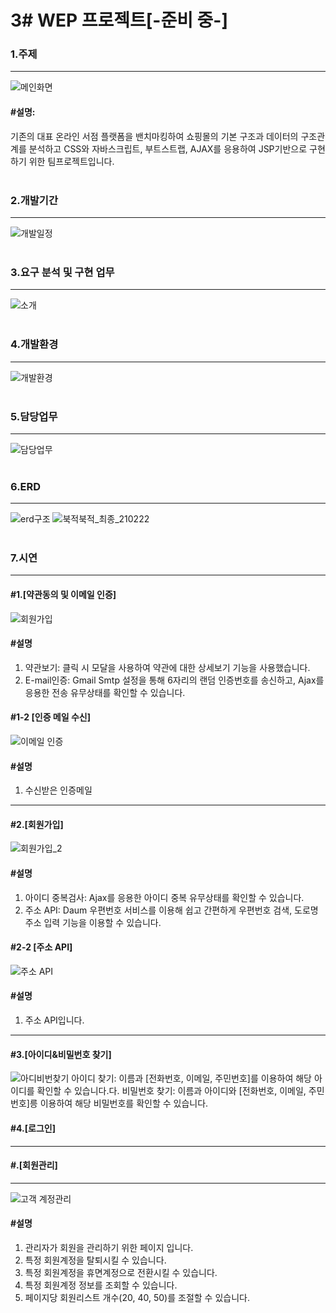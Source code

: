 # 3# WEP 프로젝트[-준비 중-]

### 1.주제
--------------------------------------------------------------------
![메인화면](https://user-images.githubusercontent.com/69965049/111269702-4790d580-8672-11eb-92b1-ba8725077487.gif)
#### #설명:
기존의 대표 온라인 서점 플랫폼을 밴치마킹하여 쇼핑몰의 기본 구조과 데이터의 구조관계를 분석하고 CSS와 자바스크립트, 부트스트랩, AJAX를 응용하여 JSP기반으로 구현하기 위한 팀프로젝트입니다.
<br><br>


### 2.개발기간
-----------
![개발일정](https://user-images.githubusercontent.com/69965049/111098663-52bb0700-8587-11eb-96e1-dbedcd68c45d.png)
<br><br>


### 3.요구 분석 및 구현 업무
-----------
![소개](https://user-images.githubusercontent.com/69965049/111098708-66666d80-8587-11eb-9df7-4d8c0a9e6272.png)
<br><br>


### 4.개발환경
-----------
![개발환경](https://user-images.githubusercontent.com/69965049/111098751-7bdb9780-8587-11eb-982a-e3b64ec3a102.png)
<br><br>


### 5.담당업무
-----------
![담당업무](https://user-images.githubusercontent.com/69965049/111054784-b0315400-84b2-11eb-9ef0-9f5d123fae7d.png)
<br><br>


### 6.ERD
-----------
![erd구조](https://user-images.githubusercontent.com/69965049/111252424-713b0400-8654-11eb-89ca-880c310dafb5.png)
![북적북적_최종_210222](https://user-images.githubusercontent.com/69965049/111053537-f0d7a000-84a7-11eb-8167-8e36ed36120a.png)
<br><br>


### 7.시연
-----------
 #### #1.[약관동의 및 이메일 인증]
![회원가입](https://user-images.githubusercontent.com/69965049/111057069-c4338080-84c7-11eb-80c8-d6763a463842.gif)
 #### #설명
 1. 약관보기: 클릭 시 모달을 사용하여 약관에 대한 상세보기 기능을 사용했습니다.
 2. E-mail인증: Gmail Smtp 설정을 통해 6자리의 랜덤 인증번호를 송신하고, Ajax를 응용한 전송 유무상태를 확인할 수 있습니다.
 
 #### #1-2 [인증 메일 수신]
![이메일 인증](https://user-images.githubusercontent.com/69965049/111057412-b29fa800-84ca-11eb-90f3-b1e1e2c68a17.png)
#### #설명
1. 수신받은 인증메일

-----------
#### #2.[회원가입]
![회원가입_2](https://user-images.githubusercontent.com/69965049/111057708-ebd91780-84cc-11eb-8227-291d4b737e4e.gif)
#### #설명
1. 아이디 중복검사: Ajax를 응용한 아이디 중복 유무상태를 확인할 수 있습니다.
2. 주소 API: Daum 우편번호 서비스를 이용해 쉽고 간편하게 우편번호 검색, 도로명 주소 입력 기능을 이용할 수 있습니다.


#### #2-2 [주소 API]
![주소 API](https://user-images.githubusercontent.com/69965049/111057619-3ad27d00-84cc-11eb-8421-f031ed554321.png)
#### #설명
1. 주소 API입니다.

-----------
#### #3.[아이디&비밀번호 찾기]
![아디비번찾기](https://user-images.githubusercontent.com/69965049/111058125-a2d69280-84cf-11eb-9c71-297ca9a39d8c.gif)
아이디 찾기: 이름과 [전화번호, 이메일, 주민번호]를 이용하여 해당 아이디를 확인할 수 있습니다.다.
비밀번호 찾기: 이름과 아이디와 [전화번호, 이메일, 주민번호]릉 이용하여 해당 비밀번호를 확인할 수 있습니다.


#### #4.[로그인]
-----------


#### #.[회원관리]
-----------
![고객 계정관리](https://user-images.githubusercontent.com/69965049/111269786-5e372c80-8672-11eb-87a6-f3ae18314516.gif)
#### #설명
1. 관리자가 회원을 관리하기 위한 페이지 입니다.
2. 특정 회원계정을 탈퇴시킬 수 있습니다.
3. 특정 회원계정을 휴면계정으로 전환시킬 수 있습니다.
4. 특정 회원계정 정보를 조회할 수 있습니다. 
5. 페이지당 회원리스트 개수(20, 40, 50)를 조절할 수 있습니다. 
